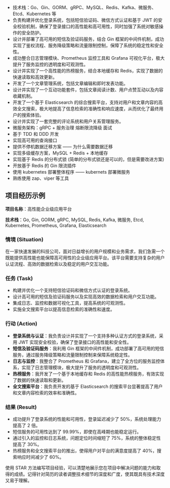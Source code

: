 - 技术栈：Go、Gin、GORM、gRPC、MySQL、Redis、Kafka、微服务、Etcd、Kubernetes 等
- 负责构建并优化登录系统，包括短信验证码、微信方式认证和基于 JWT 的安全校验机制，确保了登录接口的高性能和高可用性，同时加强了系统对敏感操作的安全防护。
- 设计并部署了高可用的短信及验证码服务，结合 Gin 框架的中间件机制，成功实现了鉴权流程、服务降级策略和流量限制控制，保障了系统的稳定性和安全性。
- 成功整合日志管理模块、Prometheus 监控工具和 Grafana 可视化平台，极大提升了服务监控的透明度和可观测性。
- 设计并实现了一个高性能的热榜服务，结合本地缓存和 Redis，实现了数据的快速读取和高效更新。
- 开发了一个文章管理系统，包括文章编辑和即时发表功能。
- 设计并实现了一个互动功能套件，包括文章阅读计数、用户点赞互动以及内容收藏机制。
- 开发了一个基于 Elasticsearch 的综合搜索平台，支持对用户和文章内容的高效全文搜索，极大地提高了信息检索的准确性和响应速度，从而优化了最终用户的搜索体验。
- 设计并实现了一套完整的评论系统和用户关系管理服务。
- 微服务架构：gRPC + 服务治理 熔断限流降级 面试
- 基于 TDD 和 DDD 开发
- 实现高可用的查询接口
- 提供不停机数据迁移方案 —— 为什么需要数据迁移
- 实现多级缓存方案，MySQL + Redis + 本地缓存
- 实现基于 Redis 的分布式锁 (简单的分布式锁还是可以的，但是需要改进方案)
- 开放基于 Redis 的 Gin 限流插件
- 使用 kubernetes 部署整体程序 —— kubernets 部署微服务
- 熟练使用 zap、viper 等工具

## 项目经历示例

**项目名称**：高性能企业级应用平台

**技术栈**：Go, Gin, GORM, gRPC, MySQL, Redis, Kafka, 微服务, Etcd, Kubernetes, Prometheus, Grafana, Elasticsearch

### **情境 (Situation)**

在一家快速发展的科技公司，面对日益增长的用户规模和业务需求，我们急需一个既能提供高性能也能保障高可用性的企业级应用平台。该平台需要支持复杂的用户认证流程、高效的数据检索以及稳定的用户交互功能。

### **任务 (Task)**

- 构建并优化一个支持短信验证码和微信方式认证的登录系统。
- 设计高可用的短信及验证码服务以及实现高效的数据检索和用户交互功能。
- 集成日志、监控和数据可视化工具，提高系统的可观测性。
- 实施全文搜索平台以提高信息检索的准确性和速度。

### **行动 (Action)**

- **登录系统与认证**：我负责设计并实现了一个支持多种认证方式的登录系统，采用 JWT 实现安全校验，确保了登录接口的高性能和安全性。
- **短信及验证码服务**：我利用 Gin 框架的中间件机制，成功部署了高可用的短信服务，通过服务降级策略和流量限制控制来保障系统稳定性。
- **日志与监控**：我整合了 Prometheus 和 Grafana，建立了全方位的服务监控体系，实现了日志管理模块，极大提升了服务的透明度和可观测性。
- **热榜服务**：我开发了一个基于本地缓存和 Redis 的高性能热榜服务，有效实现了数据的快速读取和更新。
- **全文搜索平台**：我负责开发的基于 Elasticsearch 的搜索平台显著提高了用户和文章内容检索的效率和准确性。

### **结果 (Result)**

- 成功提升了登录系统的性能和可用性，登录延迟减少了 50%，系统处理能力提高了 2 倍。
- 短信服务的可用性达到了 99.99%，即使在高峰期也能稳定运行。
- 通过引入的监控和日志系统，问题定位时间缩短了 75%，系统的整体稳定性提高了 30%。
- 热榜服务和全文搜索平台的推出，使得用户对平台的满意度提高了 40%，搜索响应时间减少了 60%。

使用 STAR 方法编写项目经验，可以清楚地展示您在项目中解决问题的能力和取得的成绩。记得针对简历的读者调整技术细节的深度和广度，使其既具有技术深度又易于理解。
